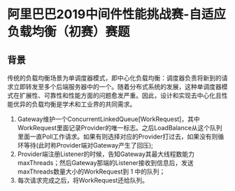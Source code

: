 # 阿里巴巴2019中间件性能挑战赛-自适应负载均衡（初赛）赛题
## 背景
传统的负载均衡场景为单调度器模式，即中心化负载均衡：调度器负责将新到的请求立即转发至多个后端服务器中的一个。随着分布式系统的发展，这种单调度器模式在扩展性、可靠性和性能方面的问题愈发严重。因此，设计和实现去中心化且性能优异的负载均衡是学术和工业界的共同需求。

1. Gateway维护一个ConcurrentLinkedQueue[WorkRequest]，其中WorkRequest里面记录Provider的唯一标志。之后LoadBalance从这个队列里面一直Poll工作请求。如果有则选择对应的Provider打过去，如果没有则循环等待(此时称Provider端对Gateway产生了回压);
2. Provider端注册Listener的时候，告知Gateway其最大线程数能力maxThreads；然后Gateway那端的Listener接收到信息后，发送maxThreads数量大小的WorkRequest到 1 中的队列；
3. 每次请求完成之后，将WorkRequest还给队列。